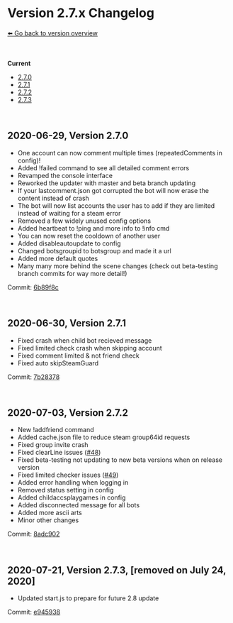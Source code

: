 # Version 2.7.x Changelog
[⬅️ Go back to version overview](../version_changelogs.md)

&nbsp;

**Current**  
- [2.7.0](#2.7.0)
- [2.7.1](#2.7.1)
- [2.7.2](#2.7.2)
- [2.7.3](#2.7.3)
  
&nbsp;

<a id="2.7.0"></a>

## 2020-06-29, Version 2.7.0
- One account can now comment multiple times (repeatedComments in config)!
- Added !failed command to see all detailed comment errors
- Revamped the console interface
- Reworked the updater with master and beta branch updating
- If your lastcomment.json got corrupted the bot will now erase the content instead of crash
- The bot will now list accounts the user has to add if they are limited instead of waiting for a steam error
- Removed a few widely unused config options
- Added heartbeat to !ping and more info to !info cmd
- You can now reset the cooldown of another user
- Added disableautoupdate to config
- Changed botsgroupid to botsgroup and made it a url
- Added more default quotes
- Many many more behind the scene changes (check out beta-testing branch commits for way more detail!)

Commit: [6b89f8c](https://github.com/3urobeat/steam-comment-service-bot/commit/6b89f8c)

&nbsp;

<a id="2.7.1"></a>

## **2020-06-30, Version 2.7.1**
- Fixed crash when child bot recieved message
- Fixed limited check crash when skipping account
- Fixed comment limited & not friend check
- Fixed auto skipSteamGuard

Commit: [7b28378](https://github.com/3urobeat/steam-comment-service-bot/commit/7b28378)

&nbsp;

<a id="2.7.2"></a>

## **2020-07-03, Version 2.7.2**
- New !addfriend command
- Added cache.json file to reduce steam group64id requests
- Fixed group invite crash
- Fixed clearLine issues ([#48](https://github.com/3urobeat/steam-comment-service-bot/issues/48))
- Fixed beta-testing not updating to new beta versions when on release version
- Fixed limited checker issues ([#49](https://github.com/3urobeat/steam-comment-service-bot/issues/49))
- Added error handling when logging in
- Removed status setting in config
- Added childaccsplaygames in config
- Added disconnected message for all bots
- Added more ascii arts
- Minor other changes

Commit: [8adc902](https://github.com/3urobeat/steam-comment-service-bot/commit/8adc902)

&nbsp;

<a id="2.7.3"></a>

## **2020-07-21, Version 2.7.3**, [removed on July 24, 2020] 
- Updated start.js to prepare for future 2.8 update

Commit: [e945938](https://github.com/3urobeat/steam-comment-service-bot/commit/e945938)